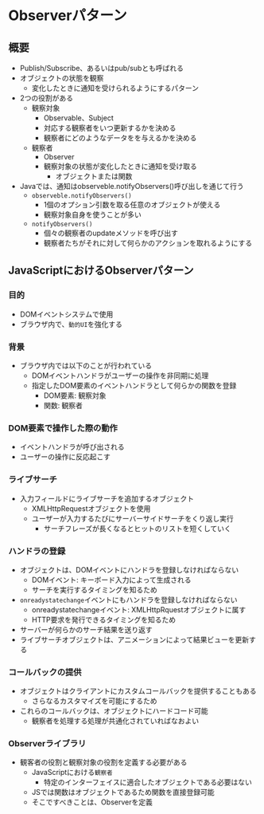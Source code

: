 # Observerパターン

## 概要

* Publish/Subscribe、あるいはpub/subとも呼ばれる
* オブジェクトの状態を観察
    * 変化したときに通知を受けられるようにするパターン
* 2つの役割がある
    * 観察対象
        * Observable、Subject
        * 対応する観察者をいつ更新するかを決める
        * 観察者にどのようなデータをを与えるかを決める
    * 観察者
        * Observer
        * 観察対象の状態が変化したときに通知を受け取る
            * オブジェクトまたは関数
* Javaでは、通知はobserveble.notifyObservers()呼び出しを通じて行う
    * `observeble.notifyObservers()`
        * 1個のオプション引数を取る任意のオブジェクトが使える
        * 観察対象自身を使うことが多い
    * `notifyObservers()`
        * 個々の観察者のupdateメソッドを呼び出す
        * 観察者たちがそれに対して何らかのアクションを取れるようにする

## JavaScriptにおけるObserverパターン

### 目的

* DOMイベントシステムで使用
* ブラウザ内で、`動的UI`を強化する

### 背景

* ブラウザ内では以下のことが行われている
    * DOMイベントハンドラがユーザーの操作を非同期に処理
    * 指定したDOM要素のイベントハンドラとして何らかの関数を登録
        * DOM要素: 観察対象
        * 関数: 観察者

### DOM要素で操作した際の動作

* イベントハンドラが呼び出される
* ユーザーの操作に反応起こす

### ライブサーチ

* 入力フィールドにライブサーチを追加するオブジェクト
    * XMLHttpRequestオブジェクトを使用
    * ユーザーが入力するたびにサーバーサイドサーチをくり返し実行
        * サーチフレーズが長くなるとヒットのリストを短くしていく

### ハンドラの登録

* オブジェクトは、DOMイベントにハンドラを登録しなければならない
    * DOMイベント: キーボード入力によって生成される
    * サーチを実行するタイミングを知るため
* `onreadystatechange`イベントにもハンドラを登録しなければならない
    * onreadystatechangeイベント: XMLHttpRquestオブジェクトに属す
    * HTTP要求を発行できるタイミングを知るため
* サーバーが何らかのサーチ結果を送り返す
* ライブサーチオブジェクトは、アニメーションによって結果ビューを更新する

### コールバックの提供

* オブジェクトはクライアントにカスタムコールバックを提供することもある
    * さらなるカスタマイズを可能にするため
* これらのコールバックは、オブジェクトにハードコード可能
    * 観察者を処理する処理が共通化されていればなおよい

### Observerライブラリ

* 観客者の役割と観察対象の役割を定義する必要がある
    * JavaScriptにおける`観察者`
        * 特定のインターフェイスに適合したオブジェクトである必要はない
    * JSでは関数はオブジェクトであるため関数を直接登録可能
    * そこですべきことは、Observerを定義